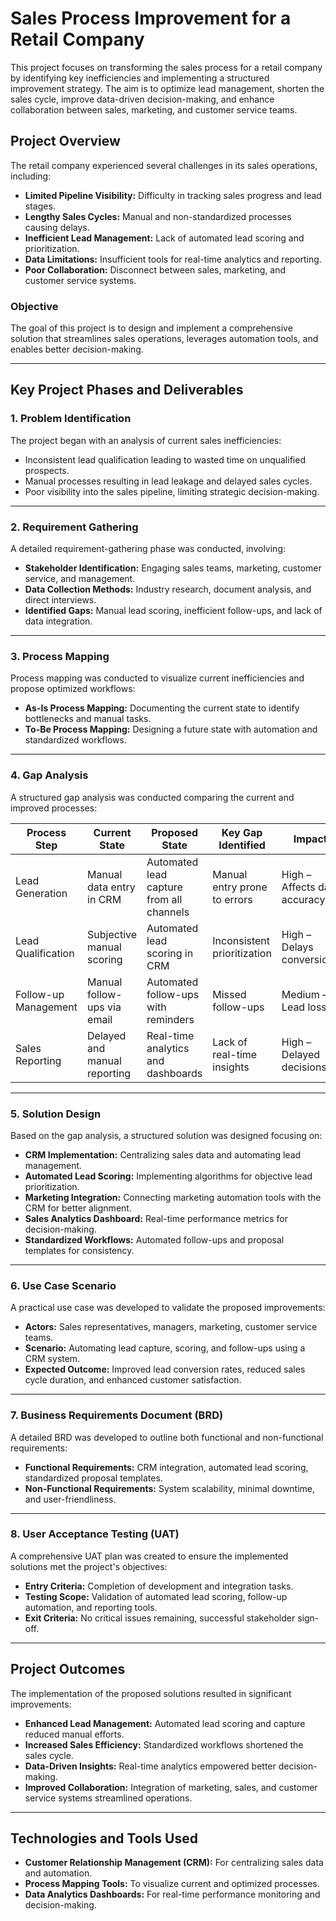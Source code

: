 # Sales Process Improvement for a Retail Company

This project focuses on transforming the sales process for a retail company by identifying key inefficiencies and implementing a structured improvement strategy. The aim is to optimize lead management, shorten the sales cycle, improve data-driven decision-making, and enhance collaboration between sales, marketing, and customer service teams.

## Project Overview
The retail company experienced several challenges in its sales operations, including:

- **Limited Pipeline Visibility:** Difficulty in tracking sales progress and lead stages.
- **Lengthy Sales Cycles:** Manual and non-standardized processes causing delays.
- **Inefficient Lead Management:** Lack of automated lead scoring and prioritization.
- **Data Limitations:** Insufficient tools for real-time analytics and reporting.
- **Poor Collaboration:** Disconnect between sales, marketing, and customer service systems.

### Objective
The goal of this project is to design and implement a comprehensive solution that streamlines sales operations, leverages automation tools, and enables better decision-making.

---

## Key Project Phases and Deliverables

### 1. Problem Identification
The project began with an analysis of current sales inefficiencies:
- Inconsistent lead qualification leading to wasted time on unqualified prospects.
- Manual processes resulting in lead leakage and delayed sales cycles.
- Poor visibility into the sales pipeline, limiting strategic decision-making.

---

### 2. Requirement Gathering
A detailed requirement-gathering phase was conducted, involving:
- **Stakeholder Identification:** Engaging sales teams, marketing, customer service, and management.
- **Data Collection Methods:** Industry research, document analysis, and direct interviews.
- **Identified Gaps:** Manual lead scoring, inefficient follow-ups, and lack of data integration.

---

### 3. Process Mapping
Process mapping was conducted to visualize current inefficiencies and propose optimized workflows:
- **As-Is Process Mapping:** Documenting the current state to identify bottlenecks and manual tasks.
- **To-Be Process Mapping:** Designing a future state with automation and standardized workflows.

---

### 4. Gap Analysis
A structured gap analysis was conducted comparing the current and improved processes:

| **Process Step**        | **Current State**              | **Proposed State**                    | **Key Gap Identified**              | **Impact**                   |
| ----------------------- | ------------------------------ | ------------------------------------ | ----------------------------------- | ---------------------------- |
| Lead Generation         | Manual data entry in CRM       | Automated lead capture from all channels | Manual entry prone to errors | High – Affects data accuracy |
| Lead Qualification      | Subjective manual scoring      | Automated lead scoring in CRM        | Inconsistent prioritization         | High – Delays conversions    |
| Follow-up Management    | Manual follow-ups via email    | Automated follow-ups with reminders  | Missed follow-ups                   | Medium – Lead loss           |
| Sales Reporting         | Delayed and manual reporting   | Real-time analytics and dashboards   | Lack of real-time insights          | High – Delayed decisions     |

---

### 5. Solution Design
Based on the gap analysis, a structured solution was designed focusing on:

- **CRM Implementation:** Centralizing sales data and automating lead management.
- **Automated Lead Scoring:** Implementing algorithms for objective lead prioritization.
- **Marketing Integration:** Connecting marketing automation tools with the CRM for better alignment.
- **Sales Analytics Dashboard:** Real-time performance metrics for decision-making.
- **Standardized Workflows:** Automated follow-ups and proposal templates for consistency.

---

### 6. Use Case Scenario
A practical use case was developed to validate the proposed improvements:

- **Actors:** Sales representatives, managers, marketing, customer service teams.
- **Scenario:** Automating lead capture, scoring, and follow-ups using a CRM system.
- **Expected Outcome:** Improved lead conversion rates, reduced sales cycle duration, and enhanced customer satisfaction.

---

### 7. Business Requirements Document (BRD)
A detailed BRD was developed to outline both functional and non-functional requirements:

- **Functional Requirements:** CRM integration, automated lead scoring, standardized proposal templates.
- **Non-Functional Requirements:** System scalability, minimal downtime, and user-friendliness.

---

### 8. User Acceptance Testing (UAT)
A comprehensive UAT plan was created to ensure the implemented solutions met the project's objectives:
- **Entry Criteria:** Completion of development and integration tasks.
- **Testing Scope:** Validation of automated lead scoring, follow-up automation, and reporting tools.
- **Exit Criteria:** No critical issues remaining, successful stakeholder sign-off.

---

## Project Outcomes
The implementation of the proposed solutions resulted in significant improvements:

- **Enhanced Lead Management:** Automated lead scoring and capture reduced manual efforts.
- **Increased Sales Efficiency:** Standardized workflows shortened the sales cycle.
- **Data-Driven Insights:** Real-time analytics empowered better decision-making.
- **Improved Collaboration:** Integration of marketing, sales, and customer service systems streamlined operations.

---

## Technologies and Tools Used
- **Customer Relationship Management (CRM):** For centralizing sales data and automation.
- **Process Mapping Tools:** To visualize current and optimized processes.
- **Data Analytics Dashboards:** For real-time performance monitoring and decision-making.
